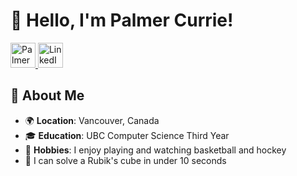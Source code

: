 # 👋 Hello, I'm Palmer Currie!

<a href="https://www.palmercurrie.com" target="_blank">
  <img src="https://img.shields.io/badge/-Personal Website-blue?style=for-the-badge&logo=About.me&logoColor=white" alt="Palmer Currie" style="height: 40px;">
</a>
<a href="https://www.linkedin.com/in/palmercurrie/" target="_blank">
  <img src="https://img.shields.io/badge/linkedin-%230077B5.svg?style=for-the-badge&logo=linkedin&logoColor=white" alt="LinkedIn" style="height: 40px;">
</a>

## 🚀 About Me

- 🌍 **Location**: Vancouver, Canada
- 🎓 **Education**: UBC Computer Science Third Year
- 🏀 **Hobbies**: I enjoy playing and watching basketball and hockey
- 🧩 I can solve a Rubik's cube in under 10 seconds
